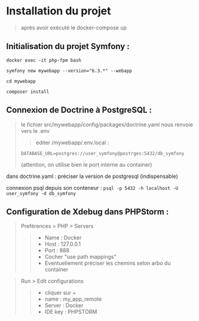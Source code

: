 # Installation du projet

> après avoir exécuté le docker-compose up 

## Initialisation du projet Symfony : 

``docker exec -it php-fpm bash``

`` symfony new mywebapp --version="6.3.*" --webapp ``

`` cd mywebapp ``

`` composer install ``

## Connexion de Doctrine à PostgreSQL : 
> le fichier src/mywebapp/config/packages/doctrine.yaml nous renvoie vers le .env
>> editer /mywebapp/.env.local : 
> 
> `` DATABASE_URL=postgres://user_symfony@postrges:5432/db_symfony ``
> 
> (attention, on utilise bien le port interne au container)


dans doctrine.yaml : préciser la version de postgresql (indispensable)

connexion psql depuis son conteneur : ``psql -p 5432 -h localhost -U user_symfony -d db_symfony`` 

## Configuration de Xdebug dans PHPStorm :
> Preférences > PHP > Servers
> > - Name : Docker
> > - Host : 127.0.0.1
> > - Port : 888
> > - Cocher "use path mappings"
> > - Eventuellement préciser les chemins selon arbo du container

> Run > Edit configurations
> > - cliquer sur +
> > - name : my_app_remote
> > - Server : Docker
> > - IDE key : PHPSTORM

